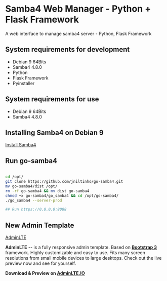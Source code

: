 # Samba4 Web Manager - Python + Flask Framework
A web interface to manage samba4 server - Python, Flask Framework


## System requirements for development

- Debian 9 64Bits
- Samba4 4.8.0
- Python
- Flask Framework
- Pyinstaller


## System requirements for use

- Debian 9 64Bits
- Samba4 4.8.0


## Installing Samba4 on Debian 9

[Install Samba4](https://github.com/jniltinho/go-samba4/tree/master/contribute)


## Run go-samba4

```bash

cd /opt/
git clone https://github.com/jniltinho/go-samba4.git
mv go-samba4/dist /opt/
rm -rf go-samba4 && mv dist go-samba4
chmod +x go-samba4/go_samba4 && cd /opt/go-samba4/
./go_samba4 --server-prod

## Run https://0.0.0.0:8088

```


## New Admin Template

[AdminLTE](https://github.com/almasaeed2010/AdminLTE)

**AdminLTE** -- is a fully responsive admin template. Based on **[Bootstrap 3](https://github.com/twbs/bootstrap)** framework. Highly customizable and easy to use. Fits many screen resolutions from small mobile devices to large desktops. Check out the live preview now and see for yourself.

**Download & Preview on [AdminLTE.IO](https://adminlte.io)**